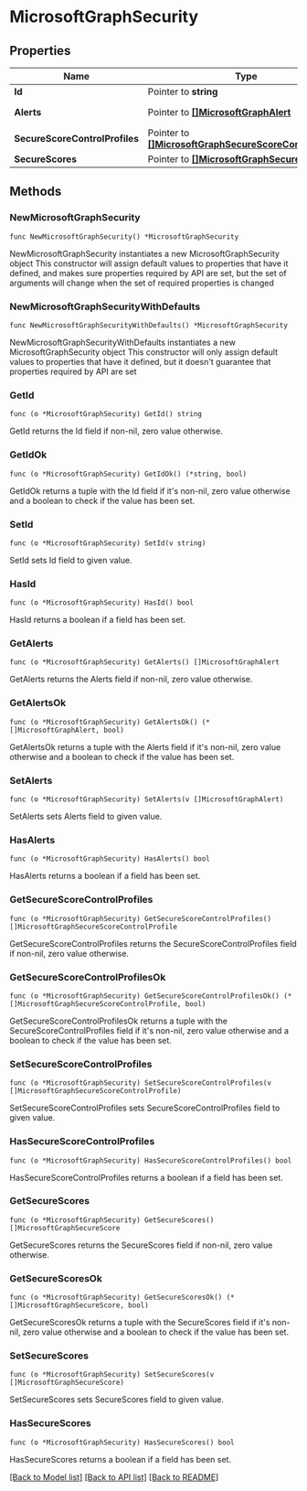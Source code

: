 # MicrosoftGraphSecurity

## Properties

Name | Type | Description | Notes
------------ | ------------- | ------------- | -------------
**Id** | Pointer to **string** | Read-only. | [optional] 
**Alerts** | Pointer to [**[]MicrosoftGraphAlert**](MicrosoftGraphAlert.md) | Read-only. Nullable. | [optional] 
**SecureScoreControlProfiles** | Pointer to [**[]MicrosoftGraphSecureScoreControlProfile**](MicrosoftGraphSecureScoreControlProfile.md) |  | [optional] 
**SecureScores** | Pointer to [**[]MicrosoftGraphSecureScore**](MicrosoftGraphSecureScore.md) |  | [optional] 

## Methods

### NewMicrosoftGraphSecurity

`func NewMicrosoftGraphSecurity() *MicrosoftGraphSecurity`

NewMicrosoftGraphSecurity instantiates a new MicrosoftGraphSecurity object
This constructor will assign default values to properties that have it defined,
and makes sure properties required by API are set, but the set of arguments
will change when the set of required properties is changed

### NewMicrosoftGraphSecurityWithDefaults

`func NewMicrosoftGraphSecurityWithDefaults() *MicrosoftGraphSecurity`

NewMicrosoftGraphSecurityWithDefaults instantiates a new MicrosoftGraphSecurity object
This constructor will only assign default values to properties that have it defined,
but it doesn't guarantee that properties required by API are set

### GetId

`func (o *MicrosoftGraphSecurity) GetId() string`

GetId returns the Id field if non-nil, zero value otherwise.

### GetIdOk

`func (o *MicrosoftGraphSecurity) GetIdOk() (*string, bool)`

GetIdOk returns a tuple with the Id field if it's non-nil, zero value otherwise
and a boolean to check if the value has been set.

### SetId

`func (o *MicrosoftGraphSecurity) SetId(v string)`

SetId sets Id field to given value.

### HasId

`func (o *MicrosoftGraphSecurity) HasId() bool`

HasId returns a boolean if a field has been set.

### GetAlerts

`func (o *MicrosoftGraphSecurity) GetAlerts() []MicrosoftGraphAlert`

GetAlerts returns the Alerts field if non-nil, zero value otherwise.

### GetAlertsOk

`func (o *MicrosoftGraphSecurity) GetAlertsOk() (*[]MicrosoftGraphAlert, bool)`

GetAlertsOk returns a tuple with the Alerts field if it's non-nil, zero value otherwise
and a boolean to check if the value has been set.

### SetAlerts

`func (o *MicrosoftGraphSecurity) SetAlerts(v []MicrosoftGraphAlert)`

SetAlerts sets Alerts field to given value.

### HasAlerts

`func (o *MicrosoftGraphSecurity) HasAlerts() bool`

HasAlerts returns a boolean if a field has been set.

### GetSecureScoreControlProfiles

`func (o *MicrosoftGraphSecurity) GetSecureScoreControlProfiles() []MicrosoftGraphSecureScoreControlProfile`

GetSecureScoreControlProfiles returns the SecureScoreControlProfiles field if non-nil, zero value otherwise.

### GetSecureScoreControlProfilesOk

`func (o *MicrosoftGraphSecurity) GetSecureScoreControlProfilesOk() (*[]MicrosoftGraphSecureScoreControlProfile, bool)`

GetSecureScoreControlProfilesOk returns a tuple with the SecureScoreControlProfiles field if it's non-nil, zero value otherwise
and a boolean to check if the value has been set.

### SetSecureScoreControlProfiles

`func (o *MicrosoftGraphSecurity) SetSecureScoreControlProfiles(v []MicrosoftGraphSecureScoreControlProfile)`

SetSecureScoreControlProfiles sets SecureScoreControlProfiles field to given value.

### HasSecureScoreControlProfiles

`func (o *MicrosoftGraphSecurity) HasSecureScoreControlProfiles() bool`

HasSecureScoreControlProfiles returns a boolean if a field has been set.

### GetSecureScores

`func (o *MicrosoftGraphSecurity) GetSecureScores() []MicrosoftGraphSecureScore`

GetSecureScores returns the SecureScores field if non-nil, zero value otherwise.

### GetSecureScoresOk

`func (o *MicrosoftGraphSecurity) GetSecureScoresOk() (*[]MicrosoftGraphSecureScore, bool)`

GetSecureScoresOk returns a tuple with the SecureScores field if it's non-nil, zero value otherwise
and a boolean to check if the value has been set.

### SetSecureScores

`func (o *MicrosoftGraphSecurity) SetSecureScores(v []MicrosoftGraphSecureScore)`

SetSecureScores sets SecureScores field to given value.

### HasSecureScores

`func (o *MicrosoftGraphSecurity) HasSecureScores() bool`

HasSecureScores returns a boolean if a field has been set.


[[Back to Model list]](../README.md#documentation-for-models) [[Back to API list]](../README.md#documentation-for-api-endpoints) [[Back to README]](../README.md)


